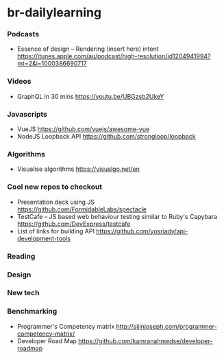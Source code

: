 # br-dailylearning

### Podcasts
- Essence of design – Rendering (insert here) intent https://itunes.apple.com/au/podcast/high-resolution/id1204941994?mt=2&i=1000386690717

### Videos
- GraphQL in 30 mins https://youtu.be/UBGzsb2UkeY

### Javascripts
- VueJS https://github.com/vuejs/awesome-vue
- NodeJS Loopback API https://github.com/strongloop/loopback

### Algorithms
- Visualise algorithms https://visualgo.net/en

### Cool new repos to checkout
- Presentation deck using JS https://github.com/FormidableLabs/spectacle
- TestCafe – JS based web behaviour testing similar to Ruby's Capybara https://github.com/DevExpress/testcafe
- List of links for building API https://github.com/yosriady/api-development-tools

### Reading

### Design

### New tech

### Benchmarking
- Programmer's Competency matrix http://sijinjoseph.com/programmer-competency-matrix/
- Developer Road Map https://github.com/kamranahmedse/developer-roadmap

